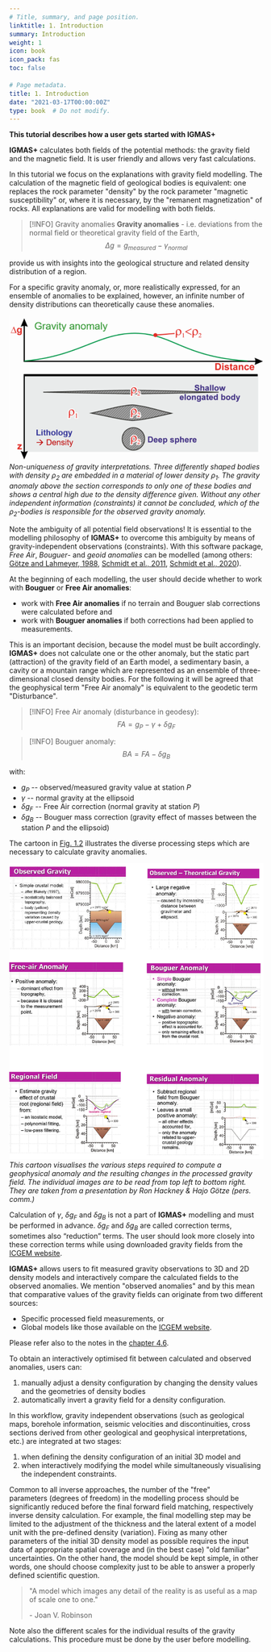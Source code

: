 ```yaml
---
# Title, summary, and page position.
linktitle: 1. Introduction
summary: Introduction
weight: 1
icon: book
icon_pack: fas
toc: false

# Page metadata.
title: 1. Introduction
date: "2021-03-17T00:00:00Z"
type: book  # Do not modify.
---
```


**This tutorial describes how a user gets started with IGMAS+**

**IGMAS+** calculates both fields of the potential methods: the gravity field and the magnetic field. It is user friendly and allows very fast calculations.

In this tutorial we focus on the explanations with gravity field modelling. The calculation of the magnetic field of geological bodies is equivalent: one replaces the rock parameter "density" by the rock parameter "magnetic susceptibility" or, where it is necessary, by the "remanent magnetization" of rocks. All explanations are valid for modelling with both fields.

> [!INFO] Gravity anomalies
**Gravity anomalies** - i.e. deviations from the normal field or theoretical gravity field of the Earth, $$\Delta g  = g_{measured} - \gamma_{normal}$$


provide us with insights into the geological structure and related density distribution of a region.

For a specific gravity anomaly, or, more realistically expressed, for an ensemble of anomalies to be explained, however, an infinite number of density distributions can theoretically cause these anomalies.

![assets/images/gravity_nonuniqueness.png](assets/images/gravity_nonuniqueness.png)*Non-uniqueness of gravity interpretations. Three differently shaped bodies with density $\rho_2$ are embedded in a material of lower density $\rho_1$. The gravity anomaly above the section corresponds to only one of these bodies and shows a central high due to the density difference given. Without any other independent information (constraints) it cannot be concluded, which of the $\rho_2$-bodies is responsible for the observed gravity anomaly.*

Note the ambiguity of all potential field observations! It is essential to the modelling philosophy of **IGMAS+** to overcome this ambiguity by means of gravity-independent observations (constraints). With this software package, *Free Air*, *Bouguer*- and *geoid anomalies* can be modelled (among others: [Götze and Lahmeyer, 1988](../../publication/goetze-1988), [Schmidt et al., 2011](../../publication/schmidt-2011), [Schmidt et al., 2020](../../publication/schmidt-2020)).

At the beginning of each modelling, the user should decide whether to work with **Bouguer** or **Free Air anomalies**:
- work with **Free Air anomalies** if no terrain and Bouguer slab corrections were calculated before and
- work with **Bouguer anomalies** if both corrections had been applied to measurements.

This is an important decision, because the model must be built accordingly.
**IGMAS+** does not calculate one or the other anomaly, but the static part (attraction) of the gravity field of an Earth model, a sedimentary basin, a cavity or a mountain range which are represented as an ensemble of three-dimensional closed density bodies.
For the following it will be agreed that the geophysical term "Free Air anomaly" is equivalent to the geodetic term "Disturbance".

> [!INFO] Free Air anomaly (disturbance in geodesy):
> $$FA = g_P - \gamma + \delta g_F$$

> [!INFO] Bouguer anomaly:
$$BA = FA - \delta g_B$$

with:
- $g_P$ -- observed/measured gravity value at station $P$
- $\gamma$ -- normal gravity at the ellipsoid
- $\delta g_F$ -- Free Air correction (normal gravity at station $P$)
- $\delta g_B$ -- Bouguer mass correction (gravity effect of masses between the station $P$ and the ellipsoid)

The cartoon in [Fig. 1.2](#figure-gravity_cartoon) illustrates the diverse processing steps which are necessary to calculate gravity anomalies.

![assets/images/gravity_cartoon.png](assets/images/gravity_cartoon.png)*This cartoon visualises the various steps required to compute a geophysical anomaly and the resulting changes in the processed gravity field. The individual images are to be read from top left to bottom right. They are taken from a presentation by Ron Hackney & Hajo Götze (pers. comm.)*

Calculation of $\gamma$, $\delta g_F$ and $\delta g_B$ is not a part of **IGMAS+** modelling and must be performed in advance. $\delta g_F$ and $\delta g_B$ are called correction terms, sometimes also “reduction” terms.
The user should look more closely into these correction terms while using downloaded gravity fields from the [ICGEM website](http://icgem.gfz-potsdam.de).

**IGMAS+** allows users to fit measured gravity observations to 3D and 2D density models and interactively compare the calculated fields to the observed anomalies.
We mention "observed anomalies" and by this mean that comparative values of the gravity fields can originate from two different sources:
- Specific processed field measurements, or
- Global models like those available on the [ICGEM website](http://icgem.gfz-potsdam.de).

Please refer also to the notes in the [chapter 4.6](../4_fitting_gravity/#46-remarks-on-the-use-of-icgem-gravity-datasets).

To obtain an interactively optimised fit between calculated and observed anomalies, users can:
1. manually adjust a density configuration by changing the density values and the geometries of density bodies
2. automatically invert a gravity field for a density configuration.

In this workflow, gravity independent observations (such as geological maps, borehole information, seismic velocities and discontinuities, cross sections derived from other geological and geophysical interpretations, etc.) are integrated at two stages:
1. when defining the density configuration of an initial 3D model and
2. when interactively modifying the model while simultaneously visualising the independent constraints.

Common to all inverse approaches, the number of the "free" parameters&#160;(degrees of freedom) in the modelling process should be significantly reduced before the final forward field matching, respectively inverse density calculation. For example, the final modelling step may be limited to the adjustment of the thickness and the lateral extent of a model unit with the pre-defined density (variation). Fixing as many other parameters of the initial 3D density model as possible requires the input data of appropriate spatial coverage and (in the best case) "old familiar" uncertainties. On the other hand, the model should be kept simple, in other words, one should choose complexity just to be able to answer a properly defined scientific question.

> "A model which images any detail of the reality is as useful as a map of scale one to one."
> 
> \- Joan V. Robinson

Note also the different scales for the individual results of the gravity calculations.
This procedure must be done by the user before modelling.